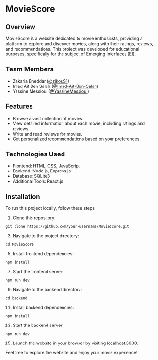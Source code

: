 # MovieScore

## Overview

MovieScore is a website dedicated to movie enthusiasts, providing a platform to explore and discover movies, along with their ratings, reviews, and recommendations. This project was developed for educational purposes, specifically for the subject of Emerging Interfaces (EI).

## Team Members

- Zakaria Bheddar ([@zikouS1](https://github.com/zikouS1))
- Imad Ait Ben Saleh ([@Imad-Ait-Ben-Salah](https://github.com/Imad-Ait-Ben-Salah))
- Yassine Messioui ([@YassineMessioui](https://github.com/YassineMessioui))

## Features

- Browse a vast collection of movies.
- View detailed information about each movie, including ratings and reviews.
- Write and read reviews for movies.
- Get personalized recommendations based on your preferences.

## Technologies Used

- Frontend: HTML, CSS, JavaScript
- Backend: Node.js, Express.js
- Database: SQLite3
- Additional Tools: React.js

## Installation

To run this project locally, follow these steps:

1. Clone this repository:
```
git clone https://github.com/your-username/MovieScore.git
```
3. Navigate to the project directory:
```
cd MovieScore
```
5. Install frontend dependencies:
```
npm install
```
7. Start the frontend server:
```
npm run dev
```
9. Navigate to the backend directory:
```
cd backend
```
11. Install backend dependencies:
```
npm install
```
13. Start the backend server:
```
npm run dev
```
15. Launch the website in your browser by visiting [localhost:3000](http://localhost:3000).

Feel free to explore the website and enjoy your movie experience!
